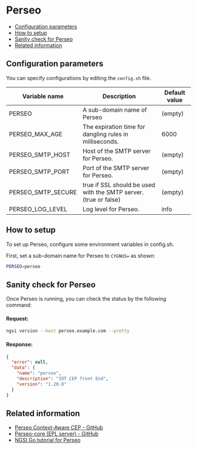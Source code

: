# Perseo

-   [Configuration parameters](#configuration-parameters)
-   [How to setup](#how-to-setup)
-   [Sanity check for Perseo](#sanity-check-for-perseo)
-   [Related information](#related-information)

## Configuration parameters

You can specify configurations by editing the `config.sh` file.

| Variable name        | Description                                                      | Default value |
| -------------------- | ---------------------------------------------------------------- | ------------- |
| PERSEO               | A sub-domain name of Perseo                                      | (empty)       |
| PERSEO\_MAX\_AGE     | The expiration time for dangling rules in milliseconds.          | 6000          |
| PERSEO\_SMTP\_HOST   | Host of the SMTP server for Perseo.                              | (empty)       |
| PERSEO\_SMTP\_PORT   | Port of the SMTP server for Perseo.                              | (empty)       |
| PERSEO\_SMTP\_SECURE | true if SSL should be used with the SMTP server. (true or false) | (empty)       |
| PERSEO\_LOG\_LEVEL   | Log level for Perseo.                                            | info          |

## How to setup

To set up Perseo, configure some environment variables in config.sh.

First, set a sub-domain name for Perseo to `CYGNUS=` as shown:

```bash
PERSEO=perseo
```

## Sanity check for Perseo

Once Perseo is running, you can check the status by the following command:

#### Request:

```bash
ngsi version --host perseo.example.com --pretty
```

#### Response:

```json
{
  "error": null,
  "data": {
    "name": "perseo",
    "description": "IOT CEP front End",
    "version": "1.20.0"
  }
}
```

## Related information

-   [Perseo Context-Aware CEP - GitHub](https://github.com/telefonicaid/perseo-fe)
-   [Perseo-core (EPL server) - GitHub](https://github.com/telefonicaid/perseo-core)
-   [NGSI Go tutorial for Perseo](https://ngsi-go.letsfiware.jp/tutorial/perseo/)
